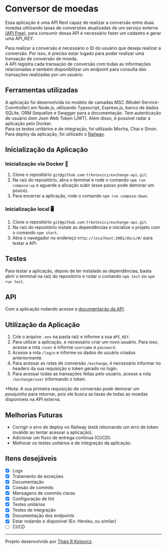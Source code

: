 # Conversor de moedas

Essa aplicação é uma API Rest capaz de realizar a conversão entre duas moedas utilizando taxas de conversões atualizadas de um serviço externo [(API Free)](https://apilayer.com/marketplace/exchangerates_data-api?utm_source=apilayermarketplace&utm_medium=featured), para consumir dessa API é necessário fazer um cadastro e gerar uma API_KEY.

Para realizar a conversão é necessário o ID do usuário que deseja realizar a conversão. Por isso, é preciso estar logado para poder realizar uma transação de conversão de moeda.</br>
A API registra cada transação de conversão com todas as informações relacionadas e também disponibilizar um endpoint para consulta das transações realizadas por um usuário.

## Ferramentas utilizadas

A aplicação foi desenvolvida no modelo de camadas MSC (Model-Service-Conntroller) em Node.js, utilizando Typescript, Express.js, banco de dados SQLite, ORM Sequelize e Swagger para a documentação. Tem autenticação de usuário dom Json Web Token (JWT). Além disso, é possível radar a aplicação pelo Docker.</br>
Para os testes unitários e de integração, foi utilizado Mocha, Chai e Sinon.</br>
Para deploy da aplicação, foi utilizado o [Railway](https://exchange-api.up.railway.app/).

## Inicialização da Aplicação

### Inicialização via Docker 🐳

1. Clone o repositório `git@github.com:trkotovicz/exchange-api.git`.
2. Na raíz do repositório, abra o terminal e rode o comando `npm run compose:up` e aguarde a alicação subir (esse passo pode demorar um pouco).
3. Para encerrar a aplicação, rode o comando `npm run compose:down`.

### Inicialização local 🖥

1. Clone o repositório `git@github.com:trkotovicz/exchange-api.git`.
2. Na raíz do repositório instale as dependências e inicialize o projeto com o comando `npm start`.
3. Abra o navegador no endereço `http://localhost:3001/docs/#/` para testar a API.

## Testes

Para testar a aplicação, depois de ter instalado as dependências, basta abrir o terminal na raíz do repositório e rodar o comando `npm test` ou `npm run test`.

## API

Com a aplicação rodando acesse a [documentação da API](http://localhost:3001/docs/#/). </br>

## Utilização da Aplicação

1. Crie o arquivo `.env` na pasta raíz e informe a sua `API_KEY`.
2. Para utilizar a aplicação, e necessário criar um novo usuário. Para isso, acesse a rota `/user` e informe `username` e `password`.
3. Acesse a rota `/login` e informe os dados de usuário criados anteriormente.
4. Para acessar as rotas de conversão `/exchange`, é necessário informar no headers da sua requisição o token gerado no login.
5. Para acessar todas as transações feitas pelo usuário,  acesse a rota `/exchange/user` informando o token.

*Nota: A sua primeira requisição de conversão pode demorar um pouquinho para retornar, pois ele busca as taxas de todas as moedas disponíveis na API externa.

## Melhorias Futuras

- Corrigir o erro de deploy no Railway (está retornando um erro de token inválido ao tentar acessar a aplicação).
- Adicionar um fluxo de entrega contínua (CI/CD).
- Melhorar os testes unitários e de integração da aplicação.

## Itens desejáveis

 - [x]  Logs
 - [x] Tratamento de exceções
 - [x]  Documentação
 - [x]  Coesão de commits
 - [x]  Mensagens de commits claras
 - [x]  Configuração de lint
 - [x]  Testes unitários
 - [x] Testes de integração
 - [x] Documentação dos endpoints
 - [x] Estar rodando e disponível (Ex: Heroku, ou similar)
 - [ ] CI/CD
 
 ---

Projeto desenvolvido por [Thais R Kotovicz](https://www.linkedin.com/in/thaiskotovicz/).
</br>
